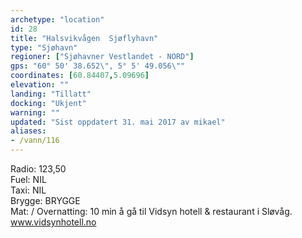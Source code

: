 ```yaml
---
archetype: "location"
id: 28
title: "Halsvikvågen  Sjøflyhavn"
type: "Sjøhavn"
regioner: ["Sjøhavner Vestlandet - NORD"]
gps: "60° 50' 38.652\", 5° 5' 49.056\""
coordinates: [60.84407,5.09696]
elevation: ""
landing: "Tillatt"
docking: "Ukjent"
warning: ""
updated: "Sist oppdatert 31. mai 2017 av mikael"
aliases:
- /vann/116
---
```


Radio:  123,50\
Fuel:  NIL\
Taxi: NIL\
Brygge: BRYGGE\
Mat: / Overnatting: 10 min å gå til Vidsyn hotell & restaurant i Sløvåg.  www.vidsynhotell.no

